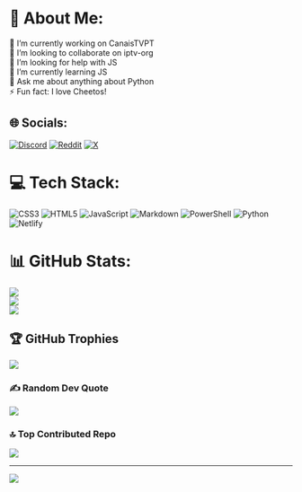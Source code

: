 # 💫 About Me:
🔭 I’m currently working on CanaisTVPT<br>👯 I’m looking to collaborate on iptv-org<br>🤝 I’m looking for help with JS<br>🌱 I’m currently learning JS<br>💬 Ask me about anything about Python<br>⚡ Fun fact: I love Cheetos!


## 🌐 Socials:
[![Discord](https://img.shields.io/badge/Discord-%237289DA.svg?logo=discord&logoColor=white)](https://discord.gg/thomazafonsito1) [![Reddit](https://img.shields.io/badge/Reddit-%23FF4500.svg?logo=Reddit&logoColor=white)](https://reddit.com/user/Large_Piglet6419) [![X](https://img.shields.io/badge/X-black.svg?logo=X&logoColor=white)](https://x.com/thom_raider12) 

# 💻 Tech Stack:
![CSS3](https://img.shields.io/badge/css3-%231572B6.svg?style=for-the-badge&logo=css3&logoColor=white) ![HTML5](https://img.shields.io/badge/html5-%23E34F26.svg?style=for-the-badge&logo=html5&logoColor=white) ![JavaScript](https://img.shields.io/badge/javascript-%23323330.svg?style=for-the-badge&logo=javascript&logoColor=%23F7DF1E) ![Markdown](https://img.shields.io/badge/markdown-%23000000.svg?style=for-the-badge&logo=markdown&logoColor=white) ![PowerShell](https://img.shields.io/badge/PowerShell-%235391FE.svg?style=for-the-badge&logo=powershell&logoColor=white) ![Python](https://img.shields.io/badge/python-3670A0?style=for-the-badge&logo=python&logoColor=ffdd54) ![Netlify](https://img.shields.io/badge/netlify-%23000000.svg?style=for-the-badge&logo=netlify&logoColor=#00C7B7)
# 📊 GitHub Stats:
![](https://github-readme-stats.vercel.app/api?username=thomraider12&theme=dark&hide_border=false&include_all_commits=true&count_private=true)<br/>
![](https://github-readme-streak-stats.herokuapp.com/?user=thomraider12&theme=dark&hide_border=false)<br/>
![](https://github-readme-stats.vercel.app/api/top-langs/?username=thomraider12&theme=dark&hide_border=false&include_all_commits=true&count_private=true&layout=compact)

## 🏆 GitHub Trophies
![](https://github-profile-trophy.vercel.app/?username=thomraider12&theme=radical&no-frame=false&no-bg=true&margin-w=4)

### ✍️ Random Dev Quote
![](https://quotes-github-readme.vercel.app/api?type=horizontal&theme=radical)

### 🔝 Top Contributed Repo
![](https://github-contributor-stats.vercel.app/api?username=thomraider12&limit=5&theme=dark&combine_all_yearly_contributions=true)

---
[![](https://visitcount.itsvg.in/api?id=thomraider12&icon=0&color=0)](https://visitcount.itsvg.in)

<!-- Proudly created with GPRM ( https://gprm.itsvg.in ) -->
